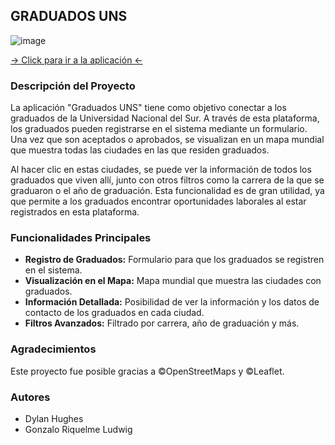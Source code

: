 ## GRADUADOS UNS
![image](https://github.com/user-attachments/assets/99f3f141-460d-4027-bf5a-74d97d447e1f)

[-> Click para ir a la aplicación <- ](https://graduadosuns.uns.edu.ar/)

### Descripción del Proyecto

La aplicación "Graduados UNS" tiene como objetivo conectar a los graduados de la Universidad Nacional del Sur. A través de esta plataforma, los graduados pueden registrarse en el sistema mediante un formulario. Una vez que son aceptados o aprobados, se visualizan en un mapa mundial que muestra todas las ciudades en las que residen graduados.

Al hacer clic en estas ciudades, se puede ver la información de todos los graduados que viven allí, junto con otros filtros como la carrera de la que se graduaron o el año de graduación. Esta funcionalidad es de gran utilidad, ya que permite a los graduados encontrar oportunidades laborales al estar registrados en esta plataforma.

### Funcionalidades Principales

- **Registro de Graduados:** Formulario para que los graduados se registren en el sistema.
- **Visualización en el Mapa:** Mapa mundial que muestra las ciudades con graduados.
- **Información Detallada:** Posibilidad de ver la información y los datos de contacto de los graduados en cada ciudad.
- **Filtros Avanzados:** Filtrado por carrera, año de graduación y más.

### Agradecimientos

Este proyecto fue posible gracias a ©OpenStreetMaps y ©Leaflet.

### Autores
- Dylan Hughes
- Gonzalo Riquelme Ludwig
